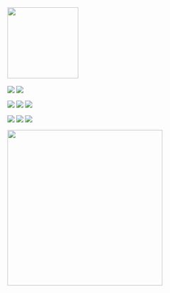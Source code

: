 
<img align=center width="160" src="https://github.com/lkdcode/lkdcode/assets/110602069/3c07189e-d88a-432c-a2b5-088cc953e2bd" />
<br>
<br>
<img src="https://skillicons.dev/icons?i=java,spring,postman&perline=3" />
<img src="http://mazassumnida.wtf/api/mini/generate_badge?boj=dlrlejr1" />
<p>
<img src="https://img.shields.io/badge/MySQL-4479A1?style=flat&logo=MySQL&logoColor=white" />
<img src="https://img.shields.io/badge/MariaDB-003545?style=flat&logo=MariaDB&logoColor=white" />
<img src="https://img.shields.io/badge/Oracle%20SQL-F80000?style=flat&logo=Oracle&logoColor=white" />
</p>
<p>
<img src="https://img.shields.io/badge/HTML5-E34F26?style=flat&logo=HTML5&logoColor=white" />
<img src="https://img.shields.io/badge/CSS3-1572B6?style=flat&logo=CSS3&logoColor=white" />
<img src="https://img.shields.io/badge/JavaScript-f7df1e?style=flat&logo=JavaScript&logoColor=white" />
</p>

<img align="left" width="350" src="https://github-readme-stats.vercel.app/api?username=lkdcode&theme=cobalt2&show_icons=true"/>






<!--     <img src="https://img.shields.io/badge/java-%23ED8B00.svg?style=for-the-badge&logo=java&logoColor=white"/>
    <img src="https://img.shields.io/badge/springboot-%236DB33F.svg?style=for-the-badge&logo=springboot&logoColor=white"/>
    <img src="https://img.shields.io/badge/Postman-FF6C37?style=for-the-badge&logo=postman&logoColor=white"/> -->
